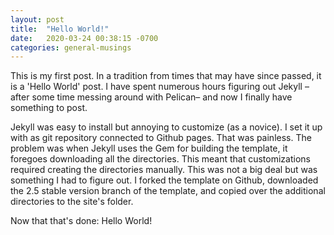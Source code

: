 ```yaml
---
layout: post
title:  "Hello World!"
date:   2020-03-24 00:38:15 -0700
categories: general-musings
---
```


This is my first post. In a tradition from times that may have since passed, it is a 'Hello World' post. I have spent numerous hours figuring out Jekyll –after some time messing around with Pelican– and now I finally have something to post.

Jekyll was easy to install but annoying to customize (as a novice). I set it up with as git repository connected to Github pages. That was painless. The problem was when Jekyll uses the Gem for building the template, it foregoes downloading all the directories. This meant that customizations required creating the directories manually. This was not a big deal but was something I had to figure out. I forked the template on Github, downloaded the 2.5 stable version branch of the template, and copied over the additional directories to the site's folder.

Now that that's done: Hello World!
